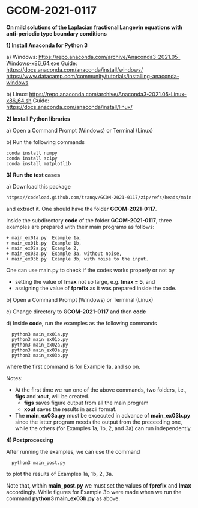# GCOM-2021-0117
**On mild solutions of the Laplacian fractional Langevin equations with anti-periodic type boundary conditions**

**1) Install Anaconda for Python 3** 

  a) Windows: 
    https://repo.anaconda.com/archive/Anaconda3-2021.05-Windows-x86_64.exe
    Guide: 
      https://docs.anaconda.com/anaconda/install/windows/
      https://www.datacamp.com/community/tutorials/installing-anaconda-windows

  b) Linux: 
    https://repo.anaconda.com/archive/Anaconda3-2021.05-Linux-x86_64.sh
    Guide:     
      https://docs.anaconda.com/anaconda/install/linux/

**2) Install Python libraries**

  a) Open a Command Prompt (Windows) or Terminal (Linux)
  
  b) Run the following commands
  
    conda install numpy
    conda install scipy
    conda install matplotlib

**3) Run the test cases**

  a) Download this package 
  
    https://codeload.github.com/tranqv/GCOM-2021-0117/zip/refs/heads/main
  
  and extract it. One should have the folder **GCOM-2021-0117**.
  
  Inside the subdirectory **code** of the folder **GCOM-2021-0117**, three examples are prepared with their main programs as follows:
     
    + main_ex01a.py  Example 1a,  
    + main_ex01b.py  Example 1b, 
    + main_ex02a.py  Example 2,  
    + main_ex03a.py  Example 3a, without noise,
    + main_ex03b.py  Example 3b, with noise to the input. 
    
  One can use main.py to check if the codes works properly or not by 
  + setting the value of **lmax** not so large, e.g. **lmax = 5**, and 
  + assigning the value of **fprefix** as it was prepared inside the code.
  
  b) Open a Command Prompt (Windows) or Terminal (Linux)
  
  c) Change directory to **GCOM-2021-0117** and then **code**
  
  d) Inside **code**, run the examples as the following commands 
  
      python3 main_ex01a.py
      python3 main_ex01b.py
      python3 main_ex02a.py
      python3 main_ex03a.py
      python3 main_ex03b.py
    
  where the first command is for Example 1a, and so on.
    
  Notes:
  + At the first time we run one of the above commands, two folders, i.e., **figs** and **xout**, will be created.
    + **figs** saves figure output from all the main program
    + **xout** saves the results in ascii format.
  + The **main_ex03a.py** must be excecuted in advance of **main_ex03b.py** since the latter program needs the output 
  from the preceeding one, while the others (for Examples 1a, 1b, 2, and 3a) can run independently.
      
**4) Postprocessing**
   
  After running the examples, we can use the command 
  
      python3 main_post.py
      
  to plot the results of Examples 1a, 1b, 2, 3a. 
  
  Note that, within **main_post.py** we must set the values of **fprefix** and **lmax** accordingly.
  While figures for Example 3b were made when we run the command **python3 main_ex03b.py** as above.
    
    
    
